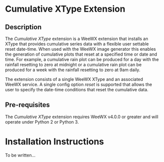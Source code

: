 # Cumulative XType Extension

## Description
The *Cumulative XType* extension is a WeeWX extension that installs an XType that provides cumulative series data with a flexible user settable reset date-time. When used with the WeeWX image generator this enables the generation of cumulative plots that reset at a specified time or date and time. For example, a cumulative rain plot can be produced for a day with the rainfall resetting to zero at midnight or a cumulative rain plot can be produced for a week with the rainfall resetting to zero at 9am daily.

The extension consists of a single WeeWX XType and an associated WeeWX service. A single config option *reset* is supported that allows the user to specify the date-time conditions that reset the cumulative data.


## Pre-requisites
The *Cumulative XType* extension requires WeeWX v4.0.0 or greater and will operate under Python 2 or Python 3.


# Installation Instructions

To be written...
